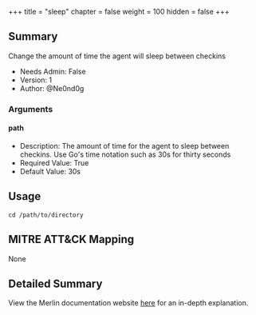 +++
title = "sleep"
chapter = false
weight = 100
hidden = false
+++

## Summary

Change the amount of time the agent will sleep between checkins

- Needs Admin: False  
- Version: 1  
- Author: @Ne0nd0g

### Arguments

#### path

- Description: The amount of time for the agent to sleep between checkins. Use Go's time notation such as 30s for thirty seconds
- Required Value: True
- Default Value: 30s

## Usage

```
cd /path/to/directory
```

## MITRE ATT&CK Mapping

None

## Detailed Summary

View the Merlin documentation website [here](https://merlin-c2.readthedocs.io/en/latest/server/menu/agents.html#sleep)
for an in-depth explanation.
